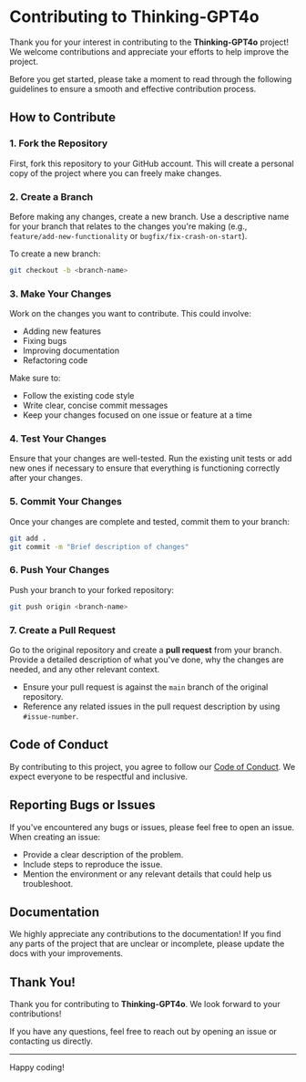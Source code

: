 # Contributing to Thinking-GPT4o

Thank you for your interest in contributing to the **Thinking-GPT4o** project! We welcome contributions and appreciate your efforts to help improve the project.

Before you get started, please take a moment to read through the following guidelines to ensure a smooth and effective contribution process.

## How to Contribute

### 1. Fork the Repository
First, fork this repository to your GitHub account. This will create a personal copy of the project where you can freely make changes.

### 2. Create a Branch
Before making any changes, create a new branch. Use a descriptive name for your branch that relates to the changes you're making (e.g., `feature/add-new-functionality` or `bugfix/fix-crash-on-start`).

To create a new branch:

```bash
git checkout -b <branch-name>
```

### 3. Make Your Changes
Work on the changes you want to contribute. This could involve:

- Adding new features
- Fixing bugs
- Improving documentation
- Refactoring code

Make sure to:

- Follow the existing code style
- Write clear, concise commit messages
- Keep your changes focused on one issue or feature at a time

### 4. Test Your Changes
Ensure that your changes are well-tested. Run the existing unit tests or add new ones if necessary to ensure that everything is functioning correctly after your changes.

### 5. Commit Your Changes
Once your changes are complete and tested, commit them to your branch:

```bash
git add .
git commit -m "Brief description of changes"
```

### 6. Push Your Changes
Push your branch to your forked repository:

```bash
git push origin <branch-name>
```

### 7. Create a Pull Request
Go to the original repository and create a **pull request** from your branch. Provide a detailed description of what you've done, why the changes are needed, and any other relevant context.

- Ensure your pull request is against the `main` branch of the original repository.
- Reference any related issues in the pull request description by using `#issue-number`.

## Code of Conduct
By contributing to this project, you agree to follow our [Code of Conduct](CODE_OF_CONDUCT.md). We expect everyone to be respectful and inclusive.

## Reporting Bugs or Issues
If you've encountered any bugs or issues, please feel free to open an issue. When creating an issue:

- Provide a clear description of the problem.
- Include steps to reproduce the issue.
- Mention the environment or any relevant details that could help us troubleshoot.

## Documentation
We highly appreciate any contributions to the documentation! If you find any parts of the project that are unclear or incomplete, please update the docs with your improvements.

## Thank You!
Thank you for contributing to **Thinking-GPT4o**. We look forward to your contributions!

If you have any questions, feel free to reach out by opening an issue or contacting us directly.

---

Happy coding!
